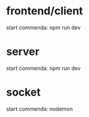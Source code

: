 # frontend/client

start commenda: npm run dev

# server

start commenda: npm run dev

# socket

start commenda: nodemon
